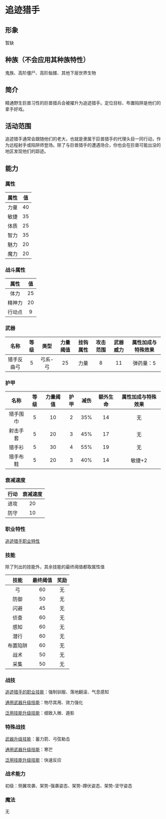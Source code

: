 # 追迹猎手

## 形象

暂缺

## 种族（不会应用其种族特性）

鬼族、高阶僵尸、高阶骷髅、其他下层世界生物

## 简介

精通野生巨兽习性的巨兽猎兵会被擢升为追迹猎手。定位目标、布置陷阱是他们的拿手好戏。

## 活动范围

追迹猎手通常会跟随他们的老大，也就是隶属于巨兽猎手的代理头目一同行动，作为远程射手或陷阱师登场。除了与巨兽猎手的遭遇场合，你也会在巨兽可能出没的地区发现他们的踪迹。

## 能力

### 属性

属性|值
:--:|:--:
力量|40
敏捷|35
体质|25
智力|35
魅力|20
魔力|20

### 战斗属性

属性|值
:--:|:--:
体力|25
精神力|20
行动点|9

### 武器

名称|等级|类型|力量阈值|挂钩属性|攻击范围|武器威力|属性加成与特殊效果
:--:|:--:|:--:|:--:|:--:|:--:|:--:|:--:
猎手反曲弓|5|弓系-弓|25|力量|8|11|弹药量：5

### 护甲

名称|等级|力量阈值|护甲|减伤|额外生命|属性加成与特殊效果
:--:|:--:|:--:|:--:|:--:|:--:|:--:
猎手围巾|5|10|2|35%|14|无
射击手套|5|20|3|45%|17|无
猎手衫|5|30|4|55%|19|无
猎手布鞋|5|20|3|40%|14|敏捷+2

### 衰减速度

行动|衰减速度
:--:|:--:
进攻|20
防守|10

### 职业特性

<a href="../../../../social/monman/hugeHunter" target="_blank">追迹猎手职业特性</a>

### 技能

除了列出的技能外，其余技能的最终阈值都取属性值

技能|最终阈值|奖励
:--:|:--:|:--:
弓|60|无
防御|50|无
闪避|45|无
侦查|60|无
感知|60|无
潜行|60|无
布置陷阱|60|无
战术|50|无
采集|50|无

### 战技

<a href="../../../../social/monman/hugeHunter" target="_blank">追迹猎手的职业技能</a>：强制驯服、落地翻滚、气息感知

<a href="../../../../update/universal" target="_blank">通用武器升级技能</a>：物尽其用、效力强化

<a href="../../../../update/skills" target="_blank">泛用技能升级技能</a>：细致入微、遁影

### 特殊战技

<a href="../../../../update/weapons" target="_blank">武器升级技能</a>：蓄力箭、弓弦勒击

<a href="../../../../update/universal" target="_blank">通用武器升级技能</a>：寒芒

<a href="../../../../update/skills" target="_blank">泛用技能升级技能</a>：快速反应

### 战术能力

初级：侧翼攻袭、架势-强袭姿态、架势-蹲伏姿态、架势-坚守姿态

### 魔法

无